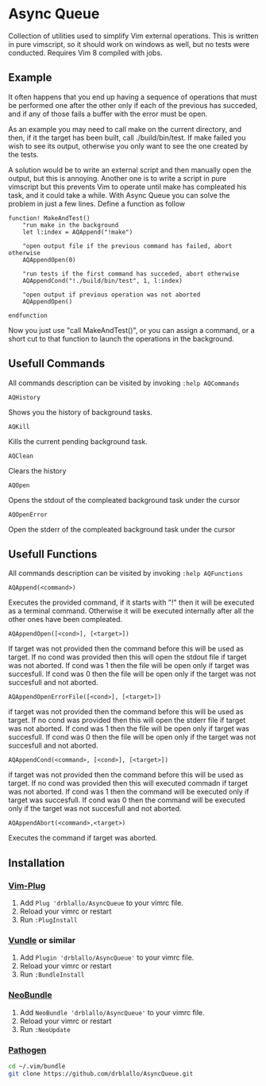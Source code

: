 # Async Queue

Collection of utilities used to simplify Vim external operations.
This is written in pure vimscript, so it should work on windows as well, but no tests were conducted.
Requires Vim 8 compiled with jobs.

## Example

It often happens that you end up having a sequence of operations that must be performed one after the other only if each of the previous has succeded, and if any of those fails a buffer with the error must be open.

As an example you may need to call make on the current directory, and then, if it the target has been built, call ./build/bin/test. If make failed you wish to see its output, otherwise you only want to see the one created by the tests.

A solution would be to write an external script and then manually open the output, but this is annoying. Another one is to write a script in pure vimscript but this prevents Vim to operate until make has compleated his task, and it could take a while.
With Async Queue you can solve the problem in just a few lines. Define a function as follow

```vim
function! MakeAndTest()
	"run make in the background
	let l:index = AQAppend("!make")

	"open output file if the previous command has failed, abort otherwise
	AQAppendOpen(0)	

	"run tests if the first command has succeded, abort otherwise
	AQAppendCond("!./build/bin/test", 1, l:index)

	"open output if previous operation was not aborted
	AQAppendOpen()

endfunction
```

Now you just use "call MakeAndTest()", or you can assign a command, or a short cut to that function to launch the operations in the background.

## Usefull Commands
All commands description can be visited by invoking `:help AQCommands`

```vim
AQHistory 
```
Shows you the history of background tasks.

```vim
AQKill 
```
Kills the current pending background task.

```vim
AQClean 
```
Clears the history

```vim
AQOpen 
```
Opens the stdout of the compleated background task under the cursor

```vim
AQOpenError
```
Open the stderr of the compleated background task under the cursor

## Usefull Functions
All commands description can be visited by invoking `:help AQFunctions`

```vim
AQAppend(<command>)
```
Executes the provided command, if it starts with "!" then it will be executed as a terminal command. Otherwise it will be executed internally after all the other ones have been compleated.

```vim
AQAppendOpen([<cond>], [<target>])
```
If target was not provided then the command before this will be used as target. If no cond was provided then this will open the stdout file if target was not aborted. If cond was 1 then the file will be open only if target was succesfull. If cond was 0 then the file will be open only if the target was not succesfull and not aborted.

```vim
AQAppendOpenErrorFile([<cond>], [<target>])
```
if target was not provided then the command before this will be used as target. If no cond was provided then this will open the stderr file if target was not aborted. If cond was 1 then the file will be open only if target was succesfull. If cond was 0 then the file will be open only if the target was not succesfull and not aborted.

```vim
AQAppendCond(<command>, [<cond>], [<target>])
```
if target was not provided then the command before this will be used as target. If no cond was provided then this will executed commadn if target was not aborted. If cond was 1 then the command will be executed only if target was succesfull. If cond was 0 then the command will be executed only if the target was not succesfull and not aborted.

```vim
AQAppendAbort(<command>,<target>)
```
Executes the command if target was aborted. 


## Installation

### [Vim-Plug](https://github.com/junegunn/vim-plug)

1. Add `Plug 'drblallo/AsyncQueue` to your vimrc file.
2. Reload your vimrc or restart
3. Run `:PlugInstall`

### [Vundle](https://github.com/VundleVim/Vundle.vim) or similar

1. Add `Plugin 'drblallo/AsyncQueue'` to your vimrc file.
2. Reload your vimrc or restart
3. Run `:BundleInstall`

### [NeoBundle](https://github.com/Shougo/neobundle.vim)

1. Add `NeoBundle 'drblallo/AsyncQueue'` to your vimrc file.
2. Reload your vimrc or restart
3. Run `:NeoUpdate`

### [Pathogen](https://github.com/tpope/vim-pathogen)

```sh
cd ~/.vim/bundle
git clone https://github.com/drblallo/AsyncQueue.git
```
